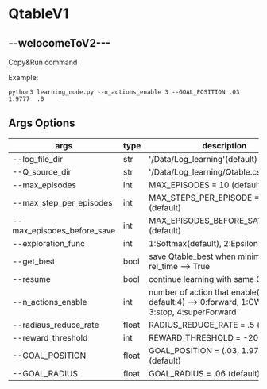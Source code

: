 # QtableV1

## --welocomeToV2--- ##

Copy&Run command

Example:

```terminal
python3 learning_node.py --n_actions_enable 3 --GOAL_POSITION .03  1.9777  .0
```

## Args Options

|args |type|description|
|-----|--|---------|
--log_file_dir| str | '/Data/Log_learning'(default)
--Q_source_dir| str | '/Data/Log_learning/Qtable.csv'(default)
--max_episodes| int | MAX_EPISODES = 10 (default)
--max_step_per_episodes| int| MAX_STEPS_PER_EPISODE = 500 (default)
--max_episodes_before_save| int|MAX_EPISODES_BEFORE_SAVE = 5 (default)
--exploration_func| int|1:Softmax(default), 2:Epsilon greedy
--get_best | bool| save Qtable_best  when minimize rel_time --> True | False
--resume | bool| continue learning with same Qtable True | False
--n_actions_enable| int | number of action that enable(3-5  default:4) --> 0:forward, 1:CW, 2:CCW, 3:stop, 4:superForward
--radiaus_reduce_rate| float  | RADIUS_REDUCE_RATE = .5 (default)
--reward_threshold| int | REWARD_THRESHOLD =  -200 (default)
--GOAL_POSITION| float | GOAL_POSITION = (.03, 1.9777, .0)  (default)
--GOAL_RADIUS| float | GOAL_RADIUS = .06 (default)
